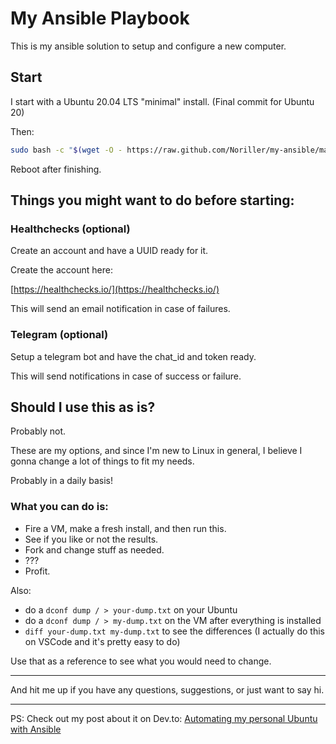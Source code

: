 # My Ansible Playbook

This is my ansible solution to setup and configure a new computer.

## Start

I start with a Ubuntu 20.04 LTS "minimal" install.
(Final commit for Ubuntu 20)

Then:
```bash
sudo bash -c "$(wget -O - https://raw.github.com/Noriller/my-ansible/master/start.sh)"
```

Reboot after finishing.

## Things you might want to do before starting:

### Healthchecks (optional)

Create an account and have a UUID ready for it.

Create the account here:

[https://healthchecks.io/](https://healthchecks.io/)


This will send an email notification in case of failures.

### Telegram (optional)

Setup a telegram bot and have the chat_id and token ready.

This will send notifications in case of success or failure.

## Should I use this as is?

Probably not.

These are my options, and since I'm new to Linux in general, I believe I gonna change a lot of things to fit my needs.

Probably in a daily basis!

### What you can do is:

- Fire a VM, make a fresh install, and then run this.
- See if you like or not the results.
- Fork and change stuff as needed.
- ???
- Profit.

Also:

- do a `dconf dump / > your-dump.txt` on your Ubuntu
- do a `dconf dump / > my-dump.txt` on the VM after everything is installed
- `diff your-dump.txt my-dump.txt` to see the differences (I actually do this on VSCode and it's pretty easy to do)

Use that as a reference to see what you would need to change.

---

And hit me up if you have any questions, suggestions, or just want to say hi.

---

PS: Check out my post about it on Dev.to: [Automating my personal Ubuntu with Ansible](https://dev.to/noriller/automating-my-personal-ubuntu-with-ansible-25bh)
